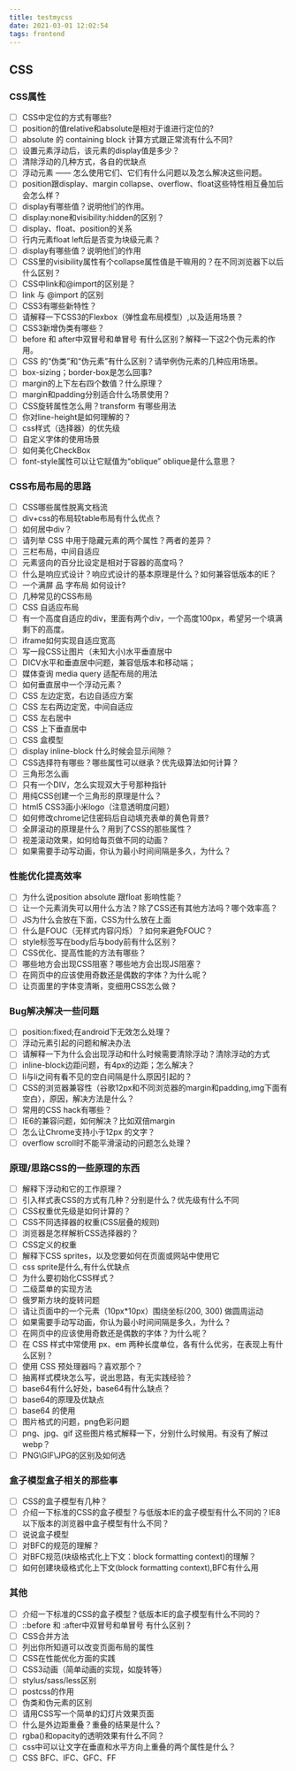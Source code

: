 ```yaml
---
title: testmycss
date: 2021-03-01 12:02:54
tags: frontend
---
```


## CSS
### CSS属性
- [ ] CSS中定位的方式有哪些?
- [ ] position的值relative和absolute是相对于谁进行定位的?
- [ ] absolute 的 containing block 计算方式跟正常流有什么不同?
- [ ] 设置元素浮动后，该元素的display值是多少？
- [ ] 清除浮动的⼏种⽅式，各⾃的优缺点
- [ ] 浮动元素 —— 怎么使用它们、它们有什么问题以及怎么解决这些问题。
- [ ] position跟display、margin collapse、overflow、float这些特性相互叠加后会怎么样？
- [ ] display有哪些值？说明他们的作用。
- [ ] display:none和visibility:hidden的区别？
- [ ] display、float、position的关系
- [ ] ⾏内元素float left后是否变为块级元素？
- [ ] display有哪些值？说明他们的作⽤
- [ ] CSS里的visibility属性有个collapse属性值是干嘛用的？在不同浏览器下以后什么区别？
- [ ] CSS中link和@import的区别是？
- [ ] link 与 @import 的区别
- [ ] CSS3有哪些新特性？
- [ ] 请解释一下CSS3的Flexbox（弹性盒布局模型）,以及适用场景？
- [ ] CSS3新增伪类有哪些？
- [ ] before 和 after中双冒号和单冒号 有什么区别？解释一下这2个伪元素的作用。
- [ ] CSS 的“伪类”和“伪元素”有什么区别？请举例伪元素的几种应用场景。
- [ ] box-sizing；border-box是怎么回事?
- [ ] margin的上下左右四个数值？什么原理？
- [ ] margin和padding分别适合什么场景使用？
- [ ] CSS旋转属性怎么用？transform 有哪些用法
- [ ] 你对line-height是如何理解的？
- [ ] css样式（选择器）的优先级
- [ ] ⾃定义字体的使⽤场景
- [ ] 如何美化CheckBox
- [ ] font-style属性可以让它赋值为“oblique” oblique是什么意思？

### CSS布局布局的思路
- [ ] CSS哪些属性脱离文档流
- [ ] div+css的布局较table布局有什么优点？
- [ ] 如何居中div？
- [ ] 请列举 CSS 中用于隐藏元素的两个属性？两者的差异？
- [ ] 三栏布局，中间自适应
- [ ] 元素竖向的百分比设定是相对于容器的高度吗？
- [ ] 什么是响应式设计？响应式设计的基本原理是什么？如何兼容低版本的IE？
- [ ] 一个满屏 品 字布局 如何设计?
- [ ] ⼏种常⻅的CSS布局
- [ ] CSS ⾃适应布局
- [ ] 有一个高度自适应的div，里面有两个div，一个高度100px，希望另一个填满剩下的高度。
- [ ] iframe如何实现自适应宽高
- [ ] 写一段CSS让图片（未知大小)水平垂直居中
- [ ] DICV水平和垂直居中问题，兼容低版本和移动端；
- [ ] 媒体查询 media query 适配布局的用法
- [ ] 如何垂直居中⼀个浮动元素？
- [ ] CSS 左边定宽，右边⾃适应⽅案
- [ ] CSS 左右两边定宽，中间⾃适应
- [ ] CSS 左右居中
- [ ] CSS 上下垂直居中
- [ ] CSS 盒模型
- [ ] display inline-block 什么时候会显示间隙？
- [ ] CSS选择符有哪些？哪些属性可以继承？优先级算法如何计算？
- [ ] 三角形怎么画
- [ ] 只有一个DIV，怎么实现双大于号那种指针
- [ ] 用纯CSS创建一个三角形的原理是什么？
- [ ] html5 CSS3画小米logo（注意透明度问题）
- [ ] 如何修改chrome记住密码后自动填充表单的黄色背景?
- [ ] 全屏滚动的原理是什么？用到了CSS的那些属性？
- [ ] 视差滚动效果，如何给每页做不同的动画？
- [ ] 如果需要⼿动写动画，你认为最⼩时间间隔是多久，为什么？

### 性能优化提高效率
- [ ] 为什么说position absolute 跟float 影响性能？
- [ ] 让一个元素消失可以用什么方法？除了CSS还有其他方法吗？哪个效率高？
- [ ] JS为什么会放在下面，CSS为什么放在上面
- [ ] 什么是FOUC（无样式内容闪烁）？如何来避免FOUC？
- [ ] style标签写在body后与body前有什么区别？
- [ ] CSS优化、提高性能的方法有哪些？
- [ ] 哪些地方会出现CSS阻塞？哪些地方会出现JS阻塞？
- [ ] 在⽹⻚中的应该使⽤奇数还是偶数的字体？为什么呢？
- [ ] 让页面里的字体变清晰，变细用CSS怎么做？

### Bug解决解决一些问题
- [ ] position:fixed;在android下无效怎么处理？
- [ ] 浮动元素引起的问题和解决办法
- [ ] 请解释一下为什么会出现浮动和什么时候需要清除浮动？清除浮动的方式
- [ ] inline-block边距问题，有4px的边距；怎么解决？
- [ ] li与li之间有看不见的空白间隔是什么原因引起的？
- [ ] CSS的浏览器兼容性（谷歌12px和不同浏览器的margin和padding,img下面有空白），原因，解决方法是什么？
- [ ] 常用的CSS hack有哪些？
- [ ] IE6的兼容问题，如何解决？比如双倍margin
- [ ] 怎么让Chrome支持小于12px 的文字？
- [ ] overflow scroll时不能平滑滚动的问题怎么处理？

### 原理/思路CSS的一些原理的东西
- [ ] 解释下浮动和它的工作原理？
- [ ] 引入样式表CSS的方式有几种？分别是什么？优先级有什么不同
- [ ] CSS权重优先级是如何计算的？
- [ ] CSS不同选择器的权重(CSS层叠的规则)
- [ ] 浏览器是怎样解析CSS选择器的？
- [ ] CSS定义的权重
- [ ] 解释下CSS sprites，以及您要如何在页面或网站中使用它
- [ ] css sprite是什么,有什么优缺点
- [ ] 为什么要初始化CSS样式？
- [ ] 二级菜单的实现方法
- [ ] 俄罗斯方块的旋转问题
- [ ] 请让页面中的一个元素（10px*10px）围绕坐标(200, 300) 做圆周运动
- [ ] 如果需要手动写动画，你认为最小时间间隔是多久，为什么？
- [ ] 在网页中的应该使用奇数还是偶数的字体？为什么呢？
- [ ] 在 CSS 样式中常使用 px、em 两种长度单位，各有什么优劣，在表现上有什么区别？
- [ ] 使用 CSS 预处理器吗？喜欢那个？
- [ ] 抽离样式模块怎么写，说出思路，有无实践经验？
- [ ] base64有什么好处，base64有什么缺点？
- [ ] base64的原理及优缺点
- [ ] base64 的使⽤
- [ ] 图片格式的问题，png色彩问题
- [ ] png、jpg、gif 这些图片格式解释一下，分别什么时候用。有没有了解过webp？
- [ ] PNG\GIF\JPG的区别及如何选

### 盒子模型盒子相关的那些事
- [ ] CSS的盒子模型有几种？
- [ ] 介绍一下标准的CSS的盒子模型？与低版本IE的盒子模型有什么不同的？IE8以下版本的浏览器中盒子模型有什么不同？
- [ ] 说说盒子模型
- [ ] 对BFC的规范的理解？
- [ ] 对BFC规范(块级格式化上下文：block formatting context)的理解？
- [ ] 如何创建块级格式化上下⽂(block formatting context),BFC有什么⽤

### 其他
- [ ] 介绍⼀下标准的CSS的盒⼦模型？低版本IE的盒⼦模型有什么不同的？
- [ ] ::before 和 :after中双冒号和单冒号 有什么区别？
- [ ] CSS合并⽅法
- [ ] 列出你所知道可以改变⻚⾯布局的属性
- [ ] CSS在性能优化⽅⾯的实践
- [ ] CSS3动画（简单动画的实现，如旋转等）
- [ ] stylus/sass/less区别
- [ ] postcss的作⽤
- [ ] 伪类和伪元素的区别
- [ ] 请⽤CSS写⼀个简单的幻灯⽚效果⻚⾯
- [ ] 什么是外边距重叠？重叠的结果是什么？
- [ ] rgba()和opacity的透明效果有什么不同？
- [ ] css中可以让⽂字在垂直和⽔平⽅向上重叠的两个属性是什么？
- [ ] CSS BFC、IFC、GFC、FF
